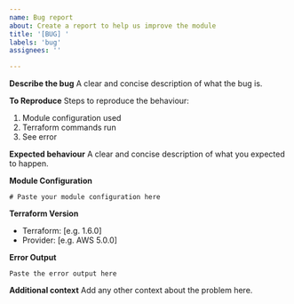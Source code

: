 ```yaml
---
name: Bug report
about: Create a report to help us improve the module
title: '[BUG] '
labels: 'bug'
assignees: ''

---
```


**Describe the bug**
A clear and concise description of what the bug is.

**To Reproduce**
Steps to reproduce the behaviour:
1. Module configuration used
2. Terraform commands run
3. See error

**Expected behaviour**
A clear and concise description of what you expected to happen.

**Module Configuration**
```hcl
# Paste your module configuration here
```

**Terraform Version**
- Terraform: [e.g. 1.6.0]
- Provider: [e.g. AWS 5.0.0]

**Error Output**
```
Paste the error output here
```

**Additional context**
Add any other context about the problem here.
